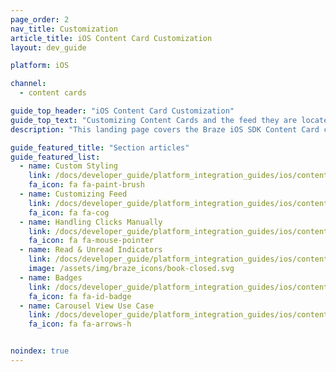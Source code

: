 ```yaml
---
page_order: 2
nav_title: Customization
article_title: iOS Content Card Customization
layout: dev_guide

platform: iOS

channel:
  - content cards

guide_top_header: "iOS Content Card Customization"
guide_top_text: "Customizing Content Cards and the feed they are located in must be done during the integration process. Before customizing, developers should work with their marketing team to determine what customization approach works best for your brand needs. At Braze, we highlight three approaches to customization based on the associated level of effort and flexibility provided: crawl, walk, or run. Learn more about these <a href='/docs/user_guide/message_building_by_channel/content_cards/customize/#customization-approaches'>customization approaches</a> in our user guide."
description: "This landing page covers the Braze iOS SDK Content Card customization options such as custom styling, feed customization, click handling, read and unread indicators, and more."

guide_featured_title: "Section articles"
guide_featured_list:
  - name: Custom Styling
    link: /docs/developer_guide/platform_integration_guides/ios/content_cards/customization/custom_styling/
    fa_icon: fa fa-paint-brush
  - name: Customizing Feed
    link: /docs/developer_guide/platform_integration_guides/ios/content_cards/customization/customizing_feed/
    fa_icon: fa fa-cog
  - name: Handling Clicks Manually
    link: /docs/developer_guide/platform_integration_guides/ios/content_cards/customization/handling_clicks_manually/
    fa_icon: fa fa-mouse-pointer
  - name: Read & Unread Indicators
    link: /docs/developer_guide/platform_integration_guides/ios/content_cards/customization/read_unread_indicators/
    image: /assets/img/braze_icons/book-closed.svg
  - name: Badges
    link: /docs/developer_guide/platform_integration_guides/ios/content_cards/customization/badges/
    fa_icon: fa fa-id-badge
  - name: Carousel View Use Case
    link: /docs/developer_guide/platform_integration_guides/ios/content_cards/customization/use_cases/carousel_view/
    fa_icon: fa fa-arrows-h


noindex: true
---
```

<br><br>